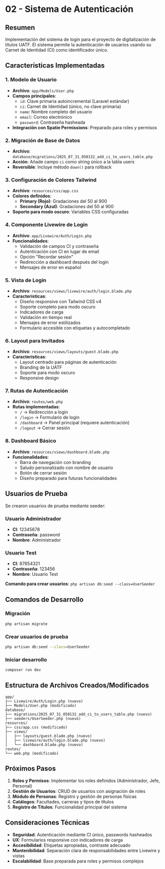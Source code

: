 # 02 - Sistema de Autenticación

## Resumen
Implementación del sistema de login para el proyecto de digitalización de títulos UATF. El sistema permite la autenticación de usuarios usando su Carnet de Identidad (CI) como identificador único.

## Características Implementadas

### 1. Modelo de Usuario
- **Archivo**: `app/Models/User.php`
- **Campos principales**:
  - `id`: Clave primaria autoincremental (Laravel estándar)
  - `ci`: Carnet de Identidad (único, no clave primaria)
  - `name`: Nombre completo del usuario
  - `email`: Correo electrónico
  - `password`: Contraseña hasheada
- **Integración con Spatie Permissions**: Preparado para roles y permisos

### 2. Migración de Base de Datos
- **Archivo**: `database/migrations/2025_07_31_050132_add_ci_to_users_table.php`
- **Acción**: Añade campo `ci` como string único a la tabla users
- **Reversible**: Incluye método `down()` para rollback

### 3. Configuración de Colores Tailwind
- **Archivo**: `resources/css/app.css`
- **Colores definidos**:
  - **Primary (Rojo)**: Gradaciones del 50 al 900
  - **Secondary (Azul)**: Gradaciones del 50 al 900
- **Soporte para modo oscuro**: Variables CSS configuradas

### 4. Componente Livewire de Login
- **Archivo**: `app/Livewire/Auth/Login.php`
- **Funcionalidades**:
  - Validación de campos CI y contraseña
  - Autenticación con CI en lugar de email
  - Opción "Recordar sesión"
  - Redirección a dashboard después del login
  - Mensajes de error en español

### 5. Vista de Login
- **Archivo**: `resources/views/livewire/auth/login.blade.php`
- **Características**:
  - Diseño responsive con Tailwind CSS v4
  - Soporte completo para modo oscuro
  - Indicadores de carga
  - Validación en tiempo real
  - Mensajes de error estilizados
  - Formulario accesible con etiquetas y autocompletado

### 6. Layout para Invitados
- **Archivo**: `resources/views/layouts/guest.blade.php`
- **Características**:
  - Layout centrado para páginas de autenticación
  - Branding de la UATF
  - Soporte para modo oscuro
  - Responsive design

### 7. Rutas de Autenticación
- **Archivo**: `routes/web.php`
- **Rutas implementadas**:
  - `/` → Redirección a login
  - `/login` → Formulario de login
  - `/dashboard` → Panel principal (requiere autenticación)
  - `/logout` → Cerrar sesión

### 8. Dashboard Básico
- **Archivo**: `resources/views/dashboard.blade.php`
- **Funcionalidades**:
  - Barra de navegación con branding
  - Saludo personalizado con nombre de usuario
  - Botón de cerrar sesión
  - Diseño preparado para futuras funcionalidades

## Usuarios de Prueba

Se crearon usuarios de prueba mediante seeder:

### Usuario Administrador
- **CI**: 12345678
- **Contraseña**: password
- **Nombre**: Administrador

### Usuario Test
- **CI**: 87654321
- **Contraseña**: 123456
- **Nombre**: Usuario Test

**Comando para crear usuarios**: `php artisan db:seed --class=UserSeeder`

## Comandos de Desarrollo

### Migración
```bash
php artisan migrate
```

### Crear usuarios de prueba
```bash
php artisan db:seed --class=UserSeeder
```

### Iniciar desarrollo
```bash
composer run dev
```

## Estructura de Archivos Creados/Modificados

```
app/
├── Livewire/Auth/Login.php (nuevo)
├── Models/User.php (modificado)
database/
├── migrations/2025_07_31_050132_add_ci_to_users_table.php (nuevo)
├── seeders/UserSeeder.php (nuevo)
resources/
├── css/app.css (modificado)
├── views/
│   ├── layouts/guest.blade.php (nuevo)
│   ├── livewire/auth/login.blade.php (nuevo)
│   └── dashboard.blade.php (nuevo)
routes/
└── web.php (modificado)
```

## Próximos Pasos

1. **Roles y Permisos**: Implementar los roles definidos (Administrador, Jefe, Personal)
2. **Gestión de Usuarios**: CRUD de usuarios con asignación de roles
3. **Módulo de Personas**: Registro y gestión de personas físicas
4. **Catálogos**: Facultades, carreras y tipos de títulos
5. **Registro de Títulos**: Funcionalidad principal del sistema

## Consideraciones Técnicas

- **Seguridad**: Autenticación mediante CI único, passwords hasheados
- **UX**: Formularios responsive con indicadores de carga
- **Accesibilidad**: Etiquetas apropiadas, contraste adecuado
- **Mantenibilidad**: Separación clara de responsabilidades entre Livewire y vistas
- **Escalabilidad**: Base preparada para roles y permisos complejos